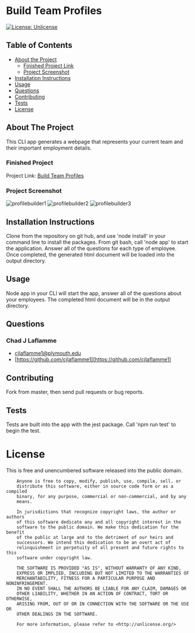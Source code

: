 # Build Team Profiles
[![License: Unlicense](https://img.shields.io/badge/license-Unlicense-blue.svg)](http://unlicense.org/)


## Table of Contents
* [About the Project](#about-the-project)
    * [Finished Project Link](#finished-project)
    * [Project Screenshot](#project-screenshot)
* [Installation Instructions](#installation-instructions)
* [Usage](#usage)
* [Questions](#questions)
* [Contributing](#contributing)
* [Tests](#tests)
* [License](#license)
    
## About The Project
    
This CLI app generates a webpage that represents your current team and their important employment details. 
    
    
### Finished Project
Project Link: [Build Team Profiles](https://github.com/cjlaflamme1/BuildTeamProfiles)
    
    
### Project Screenshot
![profilebuilder1](https://user-images.githubusercontent.com/64158642/91664890-1844bd80-eac0-11ea-9981-854b9fbd5494.jpg)
![profilebuilder2](https://user-images.githubusercontent.com/64158642/91664892-1bd84480-eac0-11ea-8b3e-8dbe3c3b2870.jpg)
![profilebuilder3](https://user-images.githubusercontent.com/64158642/91664895-1f6bcb80-eac0-11ea-8bbc-9c48cf927a33.jpg)

    
    
## Installation Instructions
    
Clone from the repository on git hub, and use 'node install' in your command line to install the packages.  From git bash, call 'node app' to start the application.  Answer all of the questions for each type of employee.  Once completed, the generated html document will be loaded into the output directory. 
    
## Usage
    
Node app in your CLI will start the app, answer all of the questions about your employees.  The completed html document will be in the output directory. 
    
## Questions
    
### Chad J Laflamme
* [cjlaflamme1@plymouth.edu](cjlaflamme1@plymouth.edu)
* [https://github.com/cjlaflamme1](https://github.com/cjlaflamme1)
    
## Contributing
    
Fork from master, then send pull requests or bug reports. 
    
## Tests
    
Tests are built into the app with the jest package.  Call 'npm run test' to begin the test. 
    
# License
    
This is free and unencumbered software released into the public domain.

        Anyone is free to copy, modify, publish, use, compile, sell, or
        distribute this software, either in source code form or as a compiled
        binary, for any purpose, commercial or non-commercial, and by any
        means.
        
        In jurisdictions that recognize copyright laws, the author or authors
        of this software dedicate any and all copyright interest in the
        software to the public domain. We make this dedication for the benefit
        of the public at large and to the detriment of our heirs and
        successors. We intend this dedication to be an overt act of
        relinquishment in perpetuity of all present and future rights to this
        software under copyright law.
        
        THE SOFTWARE IS PROVIDED "AS IS", WITHOUT WARRANTY OF ANY KIND,
        EXPRESS OR IMPLIED, INCLUDING BUT NOT LIMITED TO THE WARRANTIES OF
        MERCHANTABILITY, FITNESS FOR A PARTICULAR PURPOSE AND NONINFRINGEMENT.
        IN NO EVENT SHALL THE AUTHORS BE LIABLE FOR ANY CLAIM, DAMAGES OR
        OTHER LIABILITY, WHETHER IN AN ACTION OF CONTRACT, TORT OR OTHERWISE,
        ARISING FROM, OUT OF OR IN CONNECTION WITH THE SOFTWARE OR THE USE OR
        OTHER DEALINGS IN THE SOFTWARE.
        
        For more information, please refer to <http://unlicense.org/>